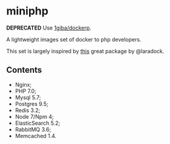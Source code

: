 # miniphp

**DEPRECATED** Use [1giba/dockerp](https://github.com/1giba/dockerp).

A lightweight images set of docker to php developers.

This set is largely inspired by [this](https://github.com/laradock/laradock) great package by @laradock.

## Contents

* Nginx;
* PHP 7.0;
* Mysql 5.7;
* Postgres 9.5;
* Redis 3.2;
* Node 7/Npm 4;
* ElasticSearch 5.2;
* RabbitMQ 3.6;
* Memcached 1.4.


